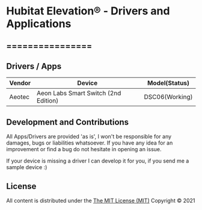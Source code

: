 # Hubitat Elevation® - Drivers and Applications

================
---

## Drivers / Apps

Vendor        | Device | Model(Status)
---           | ---    | ---
Aeotec        | Aeon Labs Smart Switch (2nd Edition) | DSC06(Working)

## Development and Contributions

All Apps/Drivers are provided 'as is', I won't be responsible for any damages, bugs or liabilities whatsoever.
If you have any idea for an improvement or find a bug do not hesitate in opening an issue.

If your device is missing a driver I can develop it for you, if you send me a sample device :)

## License

All content is distributed under the [The MIT License (MIT)](https://mit-license.org/)
Copyright &copy; 2021
